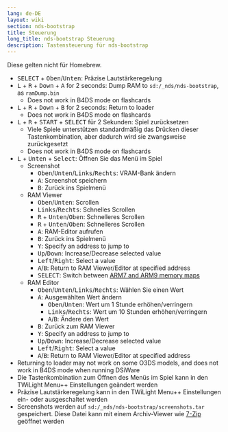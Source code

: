 ```yaml
---
lang: de-DE
layout: wiki
section: nds-bootstrap
title: Steuerung
long_title: nds-bootstrap Steuerung
description: Tastensteuerung für nds-bootstrap
---
```


Diese gelten nicht für Homebrew.
- <kbd>SELECT</kbd> + <kbd>Oben</kbd>/<kbd>Unten</kbd>: Präzise Lautstärkeregelung
- <kbd class="l">L</kbd> + <kbd class="r">R</kbd> + <kbd>Down</kbd> + <kbd class="face">A</kbd> for 2 seconds: Dump RAM to `sd:/_nds/nds-bootstrap`, as `ramDump.bin`
    - Does not work in B4DS mode on flashcards
- <kbd class="l">L</kbd> + <kbd class="r">R</kbd> + <kbd>Down</kbd> + <kbd class="face">B</kbd> for 2 seconds: Return to loader
    - Does not work in B4DS mode on flashcards
- <kbd class="l">L</kbd> + <kbd class="r">R</kbd> + <kbd>START</kbd> + <kbd>SELECT</kbd> für 2 Sekunden: Spiel zurücksetzen
    - Viele Spiele unterstützen standardmäßig das Drücken dieser Tastenkombination, aber dadurch wird sie zwangsweise zurückgesetzt
    - Does not work in B4DS mode on flashcards
- <kbd class="l">L</kbd> + <kbd>Unten</kbd> + <kbd>Select</kbd>: Öffnen Sie das Menü im Spiel
    - Screenshot
        - <kbd>Oben</kbd>/<kbd>Unten</kbd>/<kbd>Links</kbd>/<kbd>Rechts</kbd>: VRAM-Bank ändern
        - <kbd class="face">A</kbd>: Screenshot speichern
        - <kbd class="face">B</kbd>: Zurück ins Spielmenü
    - RAM Viewer
        - <kbd>Oben</kbd>/<kbd>Unten</kbd>: Scrollen
        - <kbd>Links</kbd>/<kbd>Rechts</kbd>: Schnelles Scrollen
        - <kbd class="r">R</kbd> + <kbd>Unten</kbd>/<kbd>Oben</kbd>: Schnelleres Scrollen
        - <kbd class="r">R</kbd> + <kbd>Unten</kbd>/<kbd>Oben</kbd>: Schnelleres Scrollen
        - <kbd class="face">A</kbd>: RAM-Editor aufrufen
        - <kbd class="face">B</kbd>: Zurück ins Spielmenü
        - <kbd class="face">Y</kbd>: Specify an address to jump to
        - <kbd>Up</kbd>/<kbd>Down</kbd>: Increase/Decrease selected value
        - <kbd>Left</kbd>/<kbd>Right</kbd>: Select a value
        - <kbd class="face">A</kbd>/<kbd class="face">B</kbd>: Return to RAM Viewer/Editor at specified address
        - <kbd>SELECT</kbd>: Switch between [ARM7 and ARM9 memory maps](https://problemkaputt.de/gbatek-ds-memory-maps.htm)
    - RAM Editor
        - <kbd>Oben</kbd>/<kbd>Unten</kbd>/<kbd>Links</kbd>/<kbd>Rechts</kbd>: Wählen Sie einen Wert
        - <kbd class="face">A</kbd>: Ausgewählten Wert ändern
            - <kbd>Oben</kbd>/<kbd>Unten</kbd>: Wert um 1 Stunde erhöhen/verringern
            - <kbd>Links</kbd>/<kbd>Rechts</kbd>: Wert um 10 Stunden erhöhen/verringern
            - <kbd class="face">A</kbd>/<kbd class="face">B</kbd>: Ändere den Wert
        - <kbd class="face">B</kbd>: Zurück zum RAM Viewer
        - <kbd class="face">Y</kbd>: Specify an address to jump to
        - <kbd>Up</kbd>/<kbd>Down</kbd>: Increase/Decrease selected value
        - <kbd>Left</kbd>/<kbd>Right</kbd>: Select a value
        - <kbd class="face">A</kbd>/<kbd class="face">B</kbd>: Return to RAM Viewer/Editor at specified address
- Returning to loader may not work on some O3DS models, and does not work in B4DS mode when running DSiWare
- Die Tastenkombination zum Öffnen des Menüs im Spiel kann in den TWiLight Menu++ Einstellungen geändert werden
- Präzise Lautstärkeregelung kann in den TWiLight Menu++ Einstellungen ein- oder ausgeschaltet werden
- Screenshots werden auf `sd:/_nds/nds-bootstrap/screenshots.tar` gespeichert. Diese Datei kann mit einem Archiv-Viewer wie [7-Zip](https://www.7-zip.org/) geöffnet werden
